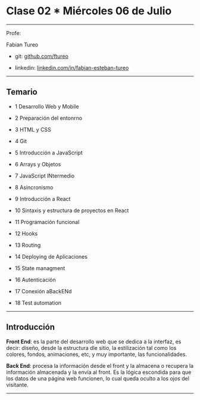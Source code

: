 # Clase 02 * Miércoles 06 de Julio

---

Profe: 

Fabian Tureo 

- git: [github.com/ftureo](github.com/ftureo)

- linkedin: [linkedin.com/in/fabian-esteban-tureo](https://linkedin.com/in/fabian-esteban-tureo)

---

## Temario

- 1 Desarrollo Web y Mobile

- 2 Preparación del entonrno

- 3 HTML y CSS

- 4 Git

- 5 Introducción a JavaScript

- 6 Arrays y Objetos

- 7 JavaScript INtermedio

- 8 Asincronismo

- 9 Introducción a React

- 10 Sintaxis y estructura de proyectos en React

- 11 Programación funcional

- 12 Hooks

- 13 Routing

- 14 Deploying de Aplicaciones

- 15 State managment

- 16 Autenticación

- 17 Conexión aBackENd

- 18 Test automation

---

## Introducción

**Front End**: es la parte del desarrollo web que se dedica a la interfaz, es decir: diseño, desde la estructura dle sitio, la estilización tal como los colores, fondos, animaciones, etc, y muy importante, las funcionalidades.

**Back End**: procesa la información desde el front y la almacena o recupera la información almacenada y la envía al front. Es la lógica escondida para que los datos de una página web funcionen, lo cual queda oculto a los ojos del visitante.

---

